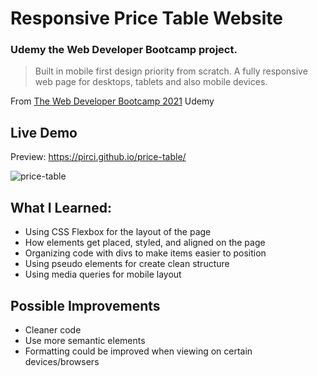 # Responsive Price Table Website

### Udemy the Web Developer Bootcamp project.


> Built in mobile first design priority from scratch. A fully responsive web page for desktops, tablets and also mobile devices.

From [The Web Developer Bootcamp 2021](https://www.udemy.com/course/the-web-developer-bootcamp/learn/lecture/22587506?start=15#overview) Udemy

 
## Live Demo

Preview:  https://pirci.github.io/price-table/

![price-table](https://media.giphy.com/media/bG2OvU6dazNBuKHr0h/giphy.gif)


## What I Learned:

- Using CSS Flexbox for the layout of the page
- How elements get placed, styled, and aligned on the page
- Organizing code with divs to make items easier to position
- Using pseudo elements for create clean structure
- Using media queries for mobile layout


## Possible Improvements

- Cleaner code
- Use more semantic elements
- Formatting could be improved when viewing on certain devices/browsers
